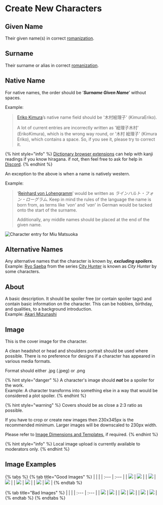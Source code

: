 # Create New Characters

## Given Name

Their given name\(s\) in correct [romanization](../../before-you-begin/romanization.md).

## Surname

Their surname or alias in correct [romanization](../../before-you-begin/romanization.md).

## Native Name

For native names, the order should be ‘_**Surname Given Name**_’ without spaces.

Example:

> [Eriko Kimura](https://anilist.co/staff/105138/Eriko-Kimura)’s native name field should be '木村絵理子' \(KimuraEriko\).
>
> A lot of current entries are incorrectly written as '絵理子木村' \(ErikoKimura\), which is the wrong way round, or '木村 絵理子' \(Kimura Eriko\), which contains a space. So, if you see it, please try to correct it.

{% hint style="info" %}
[Dictionary browser extensions](../../before-you-begin/sourcing/tools/rikaichan-and-rikaikun.md) can help with kanji readings if you know hiragana. if not, then feel free to ask for help in [Discord](http://discord.me/anilist).
{% endhint %}

An exception to the above is when a name is natively western.

Example:

> ‘[Reinhard von Lohengramm](https://anilist.co/character/3066/Reinhard-von-Lohengramm)’ would be written as _ラインハルト・フォン・ローグラム_. Keep in mind the rules of the language the name is born from, as terms like '_von'_ and '_van_' in German would be tacked onto the start of the surname.
>
> Additionally, any middle names should be placed at the end of the given name.

![Character entry for Miu Matsuoka](../../.gitbook/assets/character_editor.png)

## Alternative Names

Any alternative names that the character is known by, _**excluding spoilers**_. Example: [Ryo Saeba](https://anilist.co/character/2065/Ryo-Saeba) from the series [City Hunter](https://anilist.co/anime/1470/City-Hunter/) is known as _City Hunter_ by some characters.

## About

A basic description. It should be spoiler free \(or contain spoiler tags\) and contain basic information on the character. This can be hobbies, birthday, and qualities, to a background introduction.  
Example: [Akari Mizunashi](https://anilist.co/character/378)

## Image

This is the cover image for the character.

A clean headshot or head and shoulders portrait should be used where possible. There is no preference for designs if a character has appeared in various media formats.

Format should either .jpg \(.jpeg\) or .png

{% hint style="danger" %}
A character's image should _**not**_ be a spoiler for the work.  
Example: A character transforms into something else in a way that would be considered a plot spoiler.
{% endhint %}

{% hint style="warning" %}
Covers should be as close a 2:3 ratio as possible.

If you have to crop or create new images then 230x345px is the recommended minimum. Larger images will be downscaled to 230px width.

Please refer to [Image Dimensions and Templates](../../before-you-begin/image-dimensions-and-template.md), if required.
{% endhint %}

{% hint style="info" %}
Local image upload is currently available to moderators only.
{% endhint %}

## Image Examples

{% tabs %}
{% tab title="Good Images" %}
|  |  |
| :--- | :--- |
| ![](../../.gitbook/assets/char_good_2.jpg) | ![](../../.gitbook/assets/char_good_1.png) |
| ![](../../.gitbook/assets/char_good_3.png) | ![](../../.gitbook/assets/char_good_4.png) |
| ![](../../.gitbook/assets/char_good_5.png) | ![](../../.gitbook/assets/char_good_6.png) |
| ![](../../.gitbook/assets/char_good_7.jpg) | ![](../../.gitbook/assets/char_good_8.jpg) |
{% endtab %}

{% tab title="Bad Images" %}
|  |  |
| :--- | :--- |
| ![](../../.gitbook/assets/char_bad_2.jpg) | ![](../../.gitbook/assets/char_bad_3.png) |
| ![](../../.gitbook/assets/char_bad_1.jpg) | ![](../../.gitbook/assets/char_bad_4.png) |
| ![](../../.gitbook/assets/char_bad_5.png) | ![](../../.gitbook/assets/char_bad_6.jpg) |
{% endtab %}
{% endtabs %}

